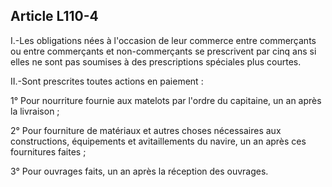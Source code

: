 Article L110-4
----
I.-Les obligations nées à l'occasion de leur commerce entre commerçants ou entre
commerçants et non-commerçants se prescrivent par cinq ans si elles ne sont pas
soumises à des prescriptions spéciales plus courtes.

II.-Sont prescrites toutes actions en paiement :

1° Pour nourriture fournie aux matelots par l'ordre du capitaine, un an après la
livraison ;

2° Pour fourniture de matériaux et autres choses nécessaires aux constructions,
équipements et avitaillements du navire, un an après ces fournitures faites ;

3° Pour ouvrages faits, un an après la réception des ouvrages.
